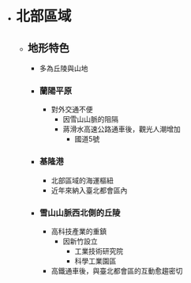 - # 北部區域
	- ## 地形特色
		- 多為丘陵與山地
		- ### 蘭陽平原
			- 對外交通不便
				- 因雪山山脈的阻隔
				- 蔣滑水高速公路通車後，觀光人潮增加
					- 國道5號
		- ### 基隆港
			- 北部區域的海運樞紐
			- 近年來納入臺北都會區內
		- ### 雪山山脈西北側的丘陵
			- 高科技產業的重鎮
				- 因新竹設立
					- 工業技術研究院
					- 科學工業園區
			- 高鐵通車後，與臺北都會區的互動愈趨密切